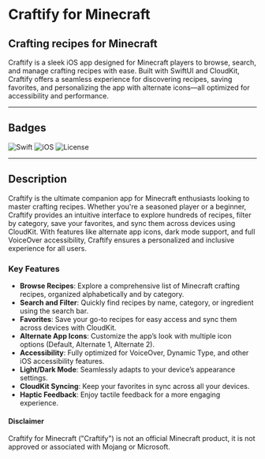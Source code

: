 # Craftify for Minecraft

## Crafting recipes for Minecraft

Craftify is a sleek iOS app designed for Minecraft players to browse, search, and manage crafting recipes with ease. Built with SwiftUI and CloudKit, Craftify offers a seamless experience for discovering recipes, saving favorites, and personalizing the app with alternate icons—all optimized for accessibility and performance.

---

## Badges

![Swift](https://img.shields.io/badge/Swift-5.9-orange.svg)
![iOS](https://img.shields.io/badge/iOS-17.0+-blue.svg)
![License](https://img.shields.io/badge/License-MIT-green.svg)

---

## Description

Craftify is the ultimate companion app for Minecraft enthusiasts looking to master crafting recipes. Whether you're a seasoned player or a beginner, Craftify provides an intuitive interface to explore hundreds of recipes, filter by category, save your favorites, and sync them across devices using CloudKit. With features like alternate app icons, dark mode support, and full VoiceOver accessibility, Craftify ensures a personalized and inclusive experience for all users.

### Key Features

- **Browse Recipes**: Explore a comprehensive list of Minecraft crafting recipes, organized alphabetically and by category.
- **Search and Filter**: Quickly find recipes by name, category, or ingredient using the search bar.
- **Favorites**: Save your go-to recipes for easy access and sync them across devices with CloudKit.
- **Alternate App Icons**: Customize the app’s look with multiple icon options (Default, Alternate 1, Alternate 2).
- **Accessibility**: Fully optimized for VoiceOver, Dynamic Type, and other iOS accessibility features.
- **Light/Dark Mode**: Seamlessly adapts to your device’s appearance settings.
- **CloudKit Syncing**: Keep your favorites in sync across all your devices.
- **Haptic Feedback**: Enjoy tactile feedback for a more engaging experience.

#### Disclaimer

Craftify for Minecraft ("Craftify") is not an official Minecraft product, it is not approved or associated with Mojang or Microsoft.
